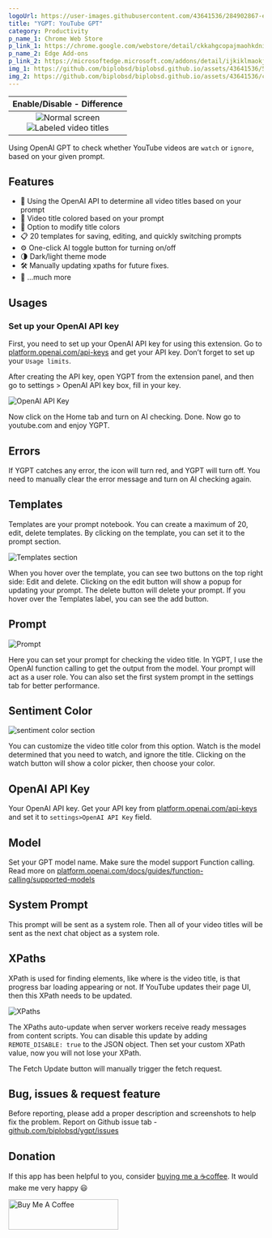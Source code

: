 ```yaml
---
logoUrl: https://user-images.githubusercontent.com/43641536/284902867-e3deed55-aee7-4333-847c-8cd032327eea.png
title: "YGPT: YouTube GPT"
category: Productivity
p_name_1: Chrome Web Store
p_link_1: https://chrome.google.com/webstore/detail/ckkahgcopajmaohkdnijmmmlhjddeoan
p_name_2: Edge Add-ons
p_link_2: https://microsoftedge.microsoft.com/addons/detail/ijkiklmaokjhjcbnipjdhcajanbikhmg
img_1: https://github.com/biplobsd/biplobsd.github.io/assets/43641536/5985e9c8-ea85-4d06-848d-b084db7e6a07
img_2: https://github.com/biplobsd/biplobsd.github.io/assets/43641536/cc32e4a9-af51-432c-afa9-b835da7efccb
---
```


| Enable/Disable - Difference |
| :--: |
| <div class="diff rounded-btn aspect-[16/9]"><div class="diff-item-1"><center><img alt="Normal screen" src="https://github.com/biplobsd/biplobsd.github.io/assets/43641536/56a52223-5921-48e8-a1ad-db0528b26e6a"></center></div><div class="diff-item-2"><center><img alt="Labeled video titles" src="https://github.com/biplobsd/biplobsd.github.io/assets/43641536/64462374-8e0a-4b1b-a1a1-d031437f5ebe"></center></div><div class="diff-resizer"></div></div> |

Using OpenAI GPT to check whether YouTube videos are `watch` or `ignore`, based on your given prompt.

## Features

- 🤖 Using the OpenAI API to determine all video titles based on your prompt
- 🌈 Video title colored based on your prompt
- 🎨 Option to modify title colors
- 📋 20 templates for saving, editing, and quickly switching prompts
- ⚙️ One-click AI toggle button for turning on/off
- 🌗 Dark/light theme mode
- 🛠️ Manually updating xpaths for future fixes.
- 🎁 ...much more

## Usages

### Set up your OpenAI API key

First, you need to set up your OpenAI API key for using this extension. Go to [platform.openai.com/api-keys](https://platform.openai.com/api-keys) and get your API key. Don’t forget to set up your `Usage limits`.

After creating the API key, open YGPT from the extension panel, and then go to settings > OpenAI API key box, fill in your key.

![OpenAI API Key](https://github.com/biplobsd/biplobsd.github.io/assets/43641536/60e37f11-a1ff-427d-b8f9-bfe82a7d44f3)

Now click on the Home tab and turn on AI checking. Done. Now go to youtube.com and enjoy YGPT.

## Errors

If YGPT catches any error, the icon will turn red, and YGPT will turn off. You need to manually clear the error message and turn on AI checking again.

## Templates

Templates are your prompt notebook. You can create a maximum of 20, edit, delete templates. By clicking on the template, you can set it to the prompt section.

![Templates section](https://github.com/biplobsd/biplobsd.github.io/assets/43641536/a30fb594-6cf0-4394-8487-cc5cd8448576)

When you hover over the template, you can see two buttons on the top right side: Edit and delete. Clicking on the edit button will show a popup for updating your prompt. The delete button will delete your prompt. If you hover over the Templates label, you can see the add button.

## Prompt

![Prompt](https://github.com/biplobsd/biplobsd.github.io/assets/43641536/f0e35198-8b9e-422f-8387-49fd72a5c88b)

Here you can set your prompt for checking the video title. In YGPT, I use the OpenAI function calling to get the output from the model. Your prompt will act as a user role. You can also set the first system prompt in the settings tab for better performance.

## Sentiment Color

![sentiment color section](https://github.com/biplobsd/biplobsd.github.io/assets/43641536/33804cd1-023f-4523-b991-e517684ed702)

You can customize the video title color from this option. Watch is the model determined that you need to watch, and ignore the title. Clicking on the watch button will show a color picker, then choose your color.

## OpenAI API Key

Your OpenAI API key. Get your API key from [platform.openai.com/api-keys](https://platform.openai.com/api-keys) and set it to `settings>OpenAI API Key` field.

## Model

Set your GPT model name. Make sure the model support Function calling. Read more on [platform.openai.com/docs/guides/function-calling/supported-models](https://platform.openai.com/docs/guides/function-calling/supported-models)

## System Prompt

This prompt will be sent as a system role. Then all of your video titles will be sent as the next chat object as a system role.

## XPaths

XPath is used for finding elements, like where is the video title, is that progress bar loading appearing or not. If YouTube updates their page UI, then this XPath needs to be updated.

![XPaths](https://github.com/biplobsd/biplobsd.github.io/assets/43641536/6a96ceef-a65f-4d94-9d5a-706d935bd4e8)

The XPaths auto-update when server workers receive ready messages from content scripts. You can disable this update by adding `REMOTE_DISABLE: true` to the JSON object. Then set your custom XPath value, now you will not lose your XPath.

The Fetch Update button will manually trigger the fetch request.

## Bug, issues & request feature

Before reporting, please add a proper description and screenshots to help fix the problem. Report on Github issue tab - [github.com/biplobsd/ygpt/issues](https://github.com/biplobsd/ygpt/issues)

## Donation

If this app has been helpful to you, consider [buying me a ☕coffee](https://www.buymeacoffee.com/biplobsd). It would make me very happy 😃

<a href="https://www.buymeacoffee.com/biplobsd" target="_blank"><img src="https://cdn.buymeacoffee.com/buttons/v2/default-yellow.png" alt="Buy Me A Coffee" style="height: 60px !important;width: 217px !important;" ></a>


